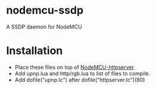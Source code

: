 # nodemcu-ssdp
A SSDP daemon for NodeMCU

# Installation

* Place these files on top of [NodeMCU-httpserver](https://github.com/marcoskirsch/nodemcu-httpserver).
* Add upnp.lua and http/rgb.lua to list of files to compile.
* Add dofile("upnp.lc") after dofile("httpserver.lc")(80)
